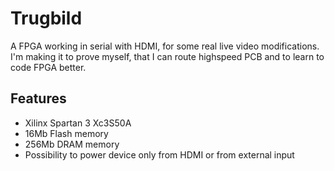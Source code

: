 # Trugbild
A FPGA working in serial with HDMI, for some real live video modifications. I'm making it to prove myself, that I can route highspeed PCB and to learn to code FPGA better.

## Features

- Xilinx Spartan 3 Xc3S50A
- 16Mb Flash memory
- 256Mb DRAM memory
- Possibility to power device only from HDMI or from external input

